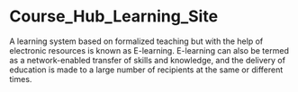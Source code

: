# Course_Hub_Learning_Site
A learning system based on formalized teaching but with the help of electronic resources is known as E-learning. E-learning can also be termed as a network-enabled transfer of skills and knowledge, and the delivery of education is made to a large number of recipients at the same or different times.
